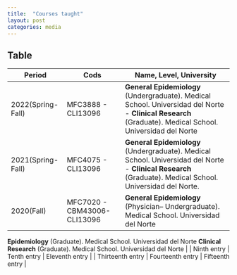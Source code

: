 ```yaml
---
title:  "Courses taught"
layout: post
categories: media
---
```




## Table

| Period           | Cods              | Name, Level, University            | 
|------------------|------------------|-----------------|
| 2022(Spring-Fall)| MFC3888 - CLI13096 |**General Epidemiology** (Undergraduate). Medical School. Universidad del Norte - **Clinical Research** (Graduate). Medical School. Universidad del Norte|
| 2021(Spring-Fall)     | MFC4075 - CLI13096   |**General Epidemiology** (Undergraduate). Medical School. Universidad del Norte - **Clinical Research** (Graduate). Medical School. Universidad del Norte. 
| 2020(Fall)      | MFC7020 - CBM43006- CLI13096     | **General Epidemiology** (Physician– Undergraduate). Medical School. Universidad del Norte
**Epidemiology** (Graduate). Medical School. Universidad del Norte 
**Clinical Research** (Graduate). Medical School. Universidad del Norte   | 
| Ninth entry      | Tenth entry      | Eleventh entry  | 
| Thirteenth entry | Fourteenth entry | Fifteenth entry | 
